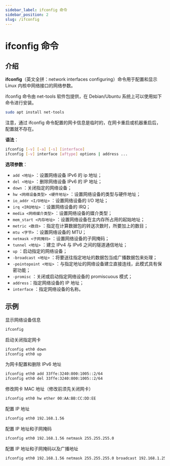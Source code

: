 ```yaml
---
sidebar_label: ifconfig 命令
sidebar_position: 2
slug: /ifconfig
---
```


# ifconfig 命令



## 介绍

**ifconfig**（英文全拼：network interfaces configuring）命令用于配置和显示 Linux 内核中网络接口的网络参数。

ifconfig 命令由 net-tools 软件包提供，在 Debian/Ubuntu 系统上可以使用如下命令进行安装。

```bash
sudo apt install net-tools
```

注意，通过 ifconfig 命令配置的网卡信息是临时的，在网卡重启或机器重启后，配置就不存在。

**语法**：

```bash
ifconfig [-v] [-a] [-s] [interface]
ifconfig [-v] interface [aftype] options | address ...
```

**选项参数**：

- `add <地址>` ：设置网络设备 IPv6 的 ip 地址；
- `del <地址>` ：删除网络设备 IPv6 的 IP 地址；
- `down` ：关闭指定的网络设备；
- `hw <网络设备类型> <硬件地址>` ：设置网络设备的类型与硬件地址；
- `io_addr <I/O地址>` ：设置网络设备的 I/O 地址；
- `irq <IRQ地址>` ：设置网络设备的 IRQ；
- `media <网络媒介类型>` ：设置网络设备的媒介类型；
- `mem_start <内存地址>` ：设置网络设备在主内存所占用的起始地址；
- `metric <数目>` ：指定在计算数据包的转送次数时，所要加上的数目；
- `mtu <字节>` ：设置网络设备的 MTU；
- `netmask <子网掩码>` ：设置网络设备的子网掩码；
- `tunnel <地址>` ：建立 IPv4 与 IPv6 之间的隧道通信地址；
- `up` ：启动指定的网络设备；
- `-broadcast <地址>` ：将要送往指定地址的数据包当成广播数据包来处理；
- `-pointopoint <地址>` ：与指定地址的网络设备建立直接连线，此模式具有保密功能；
- `-promisc` ：关闭或启动指定网络设备的 promiscuous 模式；
- `address`：指定网络设备的 IP 地址；
- `interface` ：指定网络设备的名称。



## 示例

显示网络设备信息

```bash
ifconfig
```

启动关闭指定网卡

```bash
ifconfig eth0 down
ifconfig eth0 up 
```

为网卡配置和删除 IPv6 地址

```bash
ifconfig eth0 add 33ffe:3240:800:1005::2/64
ifconfig eth0 del 33ffe:3240:800:1005::2/64
```

修改网卡 MAC 地址（修改前须先关闭网卡）

```bash
ifconfig eth0 hw ether 00:AA:BB:CC:DD:EE
```

配置 IP 地址

```bash
ifconfig eth0 192.168.1.56
```

配置 IP 地址和子网掩码

```bash
ifconfig eth0 192.168.1.56 netmask 255.255.255.0
```

配置 IP 地址和子网掩码以及广播地址

```bash
ifconfig eth0 192.168.1.56 netmask 255.255.255.0 broadcast 192.168.1.255
```

